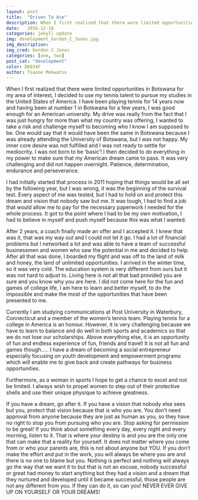 ```yaml
---
layout: post
title:  "Driven To Ace"
description: When I first realized that there were limited opportunities in Botswana for my area of interest, I decided to use my tennis talent to pursue my studies in the United States of America. I have been playing tennis for 14 years now and having been at number 1 in Botswana for a few years, I was good enough for an American university.
date:   2016-12-18
categories: jekyll update
img: development_Gordon_C_Jones.jpg
img_description:
img_cred: Gordon C Jones
categories: [one, two]
post_cat: "development"
color: D6834F
author: Tsaone Mokwatso
---
```

When I first realized that there were limited opportunities in Botswana for my area of interest, I decided to use my tennis talent to pursue my studies in the United States of America. I have been playing tennis for 14 years now and having been at number 1 in Botswana for a few years, I was good enough for an American university. My drive was really from the fact that I was just hungry for more than what my country was offering, I wanted to take a risk and challenge myself to becoming who I know I am supposed to be. One would say that it would have been the same in Botswana because I was already attending the University of Botswana, but I was not happy.  My inner core desire was not fulfilled and I was not ready to settle for mediocrity. I was not born to be ‘basic’! I then decided to do everything in my power to make sure that my American dream came to pass. It was very challenging and did not happen overnight. Patience, determination, endurance and perseverance.

I had initially started that process in 2011 hoping that things would be all set by the following year, but I was wrong,  it was the beginning of the survival test. Every aspect of me was tested, but I had to hold on and protect this dream and vision that nobody saw but me. It was tough, I had to find a job that would allow me to pay for the necessary paperwork I needed for the whole process. It got to the point where I had to be my own motivation, I had to believe in myself and push myself because this was what I wanted.

After 2 years, a coach finally made an offer and I accepted it. I knew that was it, that was my way out and I could not let it go. I had a lot of financial problems but I networked a lot and was able to have a team of successful businessmen and women who saw the potential in me and decided to help. After all that was done, I boarded my flight and was off to the land of milk and honey, the land of unlimited opportunities. I arrived in the winter time, so it was very cold. The education system is very different from ours but it was not hard to adjust to. Living here is not all that bad provided you are sure and you know why you are here. I did not come here for the fun and games of college life, I am here to learn and better myself, to do the impossible and make the most of the opportunities that have been presented to me.

Currently I am studying communications at Post University in Waterbury, Connecticut and a member of the women’s tennis team. Playing tennis for a college in America is an honour. However, it is very challenging because we have to learn to balance and do well in both sports and academics so that we do not lose our scholarships. Above everything else, it is an opportunity of fun and endless experience of fun, friends and travel! It is not all fun and games though….. I have a dream of becoming a social entrepreneur especially focusing on youth development and empowerment programs which will enable me to give back and create pathways for business opportunities.

Furthermore, as a woman in sports I hope to get a chance to excel and not be limited. I always wish to propel women to step out of their protective shells and use their unique physique to achieve greatness.

If you have a dream, go after it. If you have a vision that nobody else sees but you, protect that vision because that is who you are. You don’t need approval from anyone because they are just as human as you, so they have no right to stop you from pursuing who you are. Stop asking for permission to be great! If you think about something every day, every night and every morning, listen to it. That is where your destiny is and you are the only one that can make that a reality for yourself. It does not matter where you come from or who your parents are, this is not about anyone but YOU. If you don’t make the effort and put in the work, you will always be where you are and there is no one to blame but you. Nothing is perfect and nothing will always go the way that we want it to but that is not an excuse, nobody successful or great had money to start anything but they had a vision and a dream that they nurtured and developed until it became successful, those people are not any different from you. If they can do it, so can you! NEVER EVER GIVE UP ON YOURSELF OR YOUR DREAMS!